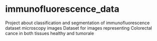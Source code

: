 # immunofluorescence_data
Project about classification and segmentation of immunofluorescence dataset microscopy images
Dataset for images representing Colorectal cance in both tissues healthy and tumorale
